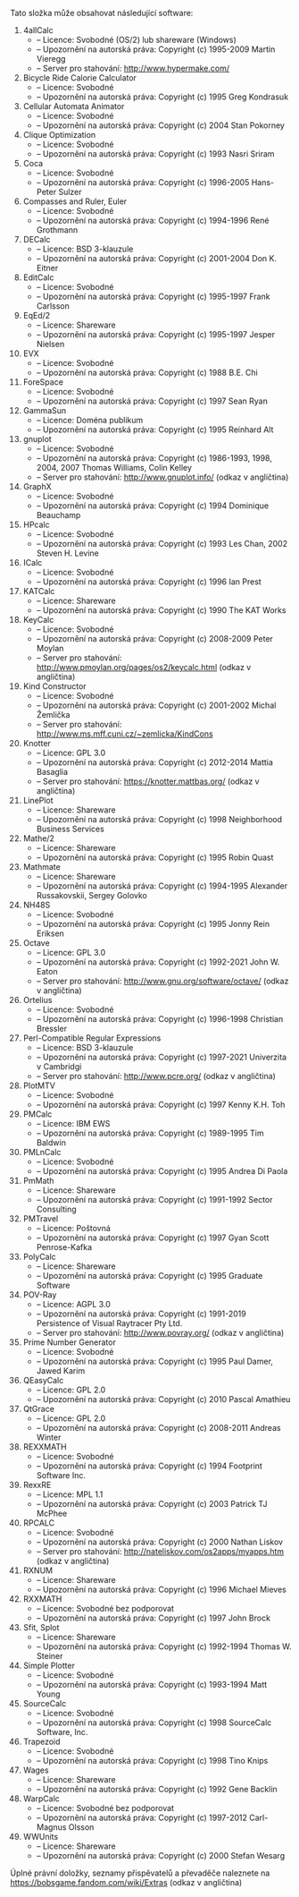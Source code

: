 ﻿Tato složka může obsahovat následující software:

1. 4allCalc
   - – Licence: Svobodné (OS/2) lub shareware (Windows)
   - – Upozornění na autorská práva: Copyright (c) 1995-2009 Martin Vieregg
   - – Server pro stahování: http://www.hypermake.com/
2. Bicycle Ride Calorie Calculator
   - – Licence: Svobodné
   - – Upozornění na autorská práva: Copyright (c) 1995 Greg Kondrasuk
3. Cellular Automata Animator
   - – Licence: Svobodné
   - – Upozornění na autorská práva: Copyright (c) 2004 Stan Pokorney
4. Clique Optimization
   - – Licence: Svobodné
   - – Upozornění na autorská práva: Copyright (c) 1993 Nasri Sriram
5. Coca
   - – Licence: Svobodné
   - – Upozornění na autorská práva: Copyright (c) 1996-2005 Hans-Peter Sulzer
6. Compasses and Ruler, Euler
   - – Licence: Svobodné
   - – Upozornění na autorská práva: Copyright (c) 1994-1996 René Grothmann
7. DECalc
   - – Licence: BSD 3-klauzule
   - – Upozornění na autorská práva: Copyright (c) 2001-2004 Don K. Eitner
8. EditCalc
   - – Licence: Svobodné
   - – Upozornění na autorská práva: Copyright (c) 1995-1997 Frank Carlsson
9. EqEd/2
   - – Licence: Shareware
   - – Upozornění na autorská práva: Copyright (c) 1995-1997 Jesper Nielsen
10. EVX
    - – Licence: Svobodné
    - – Upozornění na autorská práva: Copyright (c) 1988 B.E. Chi
11. ForeSpace
    - – Licence: Svobodné
    - – Upozornění na autorská práva: Copyright (c) 1997 Sean Ryan
12. GammaSun
    - – Licence: Doména publikum
    - – Upozornění na autorská práva: Copyright (c) 1995 Reinhard Alt
13. gnuplot
    - – Licence: Svobodné
    - – Upozornění na autorská práva: Copyright (c) 1986-1993, 1998, 2004, 2007 Thomas Williams, Colin Kelley
    - – Server pro stahování: http://www.gnuplot.info/ (odkaz v angličtina)
14. GraphX
    - – Licence: Svobodné
    - – Upozornění na autorská práva: Copyright (c) 1994 Dominique Beauchamp
15. HPcalc
    - – Licence: Svobodné
    - – Upozornění na autorská práva: Copyright (c) 1993 Les Chan, 2002 Steven H. Levine
16. ICalc
    - – Licence: Svobodné
    - – Upozornění na autorská práva: Copyright (c) 1996 Ian Prest
17. KATCalc
    - – Licence: Shareware
    - – Upozornění na autorská práva: Copyright (c) 1990 The KAT Works
18. KeyCalc
    - – Licence: Svobodné
    - – Upozornění na autorská práva: Copyright (c) 2008-2009 Peter Moylan
    - – Server pro stahování: http://www.pmoylan.org/pages/os2/keycalc.html (odkaz v angličtina)
19. Kind Constructor
    - – Licence: Svobodné
    - – Upozornění na autorská práva: Copyright (c) 2001-2002 Michal Žemlička
    - – Server pro stahování: http://www.ms.mff.cuni.cz/~zemlicka/KindCons
20. Knotter
    - – Licence: GPL 3.0
    - – Upozornění na autorská práva: Copyright (c) 2012-2014 Mattia Basaglia
    - – Server pro stahování: https://knotter.mattbas.org/ (odkaz v angličtina)
21. LinePlot
    - – Licence: Shareware
    - – Upozornění na autorská práva: Copyright (c) 1998 Neighborhood Business Services
22. Mathe/2
    - – Licence: Shareware
    - – Upozornění na autorská práva: Copyright (c) 1995 Robin Quast
23. Mathmate
    - – Licence: Shareware
    - – Upozornění na autorská práva: Copyright (c) 1994-1995 Alexander Russakovskii, Sergey Golovko
24. NH48S
    - – Licence: Svobodné
    - – Upozornění na autorská práva: Copyright (c) 1995 Jonny Rein Eriksen
25. Octave
    - – Licence: GPL 3.0
    - – Upozornění na autorská práva: Copyright (c) 1992-2021 John W. Eaton
    - – Server pro stahování: http://www.gnu.org/software/octave/ (odkaz v angličtina)
26. Ortelius
    - – Licence: Svobodné
    - – Upozornění na autorská práva: Copyright (c) 1996-1998 Christian Bressler
27. Perl-Compatible Regular Expressions
    - – Licence: BSD 3-klauzule
    - – Upozornění na autorská práva: Copyright (c) 1997-2021 Univerzita v Cambridgi
    - – Server pro stahování: http://www.pcre.org/ (odkaz v angličtina)
28. PlotMTV
    - – Licence: Svobodné
    - – Upozornění na autorská práva: Copyright (c) 1997 Kenny K.H. Toh
29. PMCalc
    - – Licence: IBM EWS
    - – Upozornění na autorská práva: Copyright (c) 1989-1995 Tim Baldwin
30. PMLnCalc
    - – Licence: Svobodné
    - – Upozornění na autorská práva: Copyright (c) 1995 Andrea Di Paola
31. PmMath
    - – Licence: Shareware
    - – Upozornění na autorská práva: Copyright (c) 1991-1992 Sector Consulting
32. PMTravel
    - – Licence: Poštovná
    - – Upozornění na autorská práva: Copyright (c) 1997 Gyan Scott Penrose-Kafka
33. PolyCalc
    - – Licence: Shareware
    - – Upozornění na autorská práva: Copyright (c) 1995 Graduate Software
34. POV-Ray
    - – Licence: AGPL 3.0
    - – Upozornění na autorská práva: Copyright (c) 1991-2019 Persistence of Visual Raytracer Pty Ltd.
    - – Server pro stahování: http://www.povray.org/ (odkaz v angličtina)
35. Prime Number Generator
    - – Licence: Svobodné
    - – Upozornění na autorská práva: Copyright (c) 1995 Paul Damer, Jawed Karim
36. QEasyCalc
    - – Licence: GPL 2.0
    - – Upozornění na autorská práva: Copyright (c) 2010 Pascal Amathieu
37. QtGrace
    - – Licence: GPL 2.0
    - – Upozornění na autorská práva: Copyright (c) 2008-2011 Andreas Winter
38. REXXMATH
    - – Licence: Svobodné
    - – Upozornění na autorská práva: Copyright (c) 1994 Footprint Software Inc.
39. RexxRE
    - – Licence: MPL 1.1
    - – Upozornění na autorská práva: Copyright (c) 2003 Patrick TJ McPhee
40. RPCALC
    - – Licence: Svobodné
    - – Upozornění na autorská práva: Copyright (c) 2000 Nathan Liskov
    - – Server pro stahování: http://nateliskov.com/os2apps/myapps.htm (odkaz v angličtina)
41. RXNUM
    - – Licence: Shareware
    - – Upozornění na autorská práva: Copyright (c) 1996 Michael Mieves
42. RXXMATH
    - – Licence: Svobodné bez podporovat
    - – Upozornění na autorská práva: Copyright (c) 1997 John Brock
43. Sfit, Splot
    - – Licence: Shareware
    - – Upozornění na autorská práva: Copyright (c) 1992-1994 Thomas W. Steiner
44. Simple Plotter
    - – Licence: Svobodné
    - – Upozornění na autorská práva: Copyright (c) 1993-1994 Matt Young
45. SourceCalc
    - – Licence: Svobodné
    - – Upozornění na autorská práva: Copyright (c) 1998 SourceCalc Software, Inc.
46. Trapezoid
    - – Licence: Svobodné
    - – Upozornění na autorská práva: Copyright (c) 1998 Tino Knips
47. Wages
    - – Licence: Shareware
    - – Upozornění na autorská práva: Copyright (c) 1992 Gene Backlin
48. WarpCalc
    - – Licence: Svobodné bez podporovat
    - – Upozornění na autorská práva: Copyright (c) 1997-2012 Carl-Magnus Olsson
49. WWUnits
    - – Licence: Shareware
    - – Upozornění na autorská práva: Copyright (c) 2000 Stefan Wesarg

Úplné právní doložky, seznamy přispěvatelů a převaděče naleznete na https://bobsgame.fandom.com/wiki/Extras (odkaz v angličtina)
